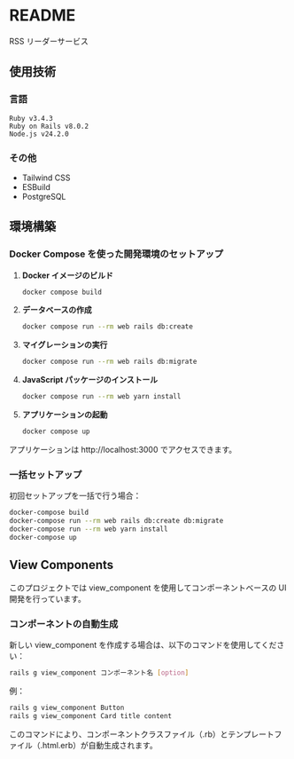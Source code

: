 # README

RSS リーダーサービス

## 使用技術

### 言語

```
Ruby v3.4.3
Ruby on Rails v8.0.2
Node.js v24.2.0
```

### その他

- Tailwind CSS
- ESBuild
- PostgreSQL

## 環境構築

### Docker Compose を使った開発環境のセットアップ

1. **Docker イメージのビルド**

   ```bash
   docker compose build
   ```

2. **データベースの作成**

   ```bash
   docker compose run --rm web rails db:create
   ```

3. **マイグレーションの実行**

   ```bash
   docker compose run --rm web rails db:migrate
   ```

4. **JavaScript パッケージのインストール**

   ```bash
   docker compose run --rm web yarn install
   ```

5. **アプリケーションの起動**
   ```bash
   docker compose up
   ```

アプリケーションは http://localhost:3000 でアクセスできます。

### 一括セットアップ

初回セットアップを一括で行う場合：

```bash
docker-compose build
docker-compose run --rm web rails db:create db:migrate
docker-compose run --rm web yarn install
docker-compose up
```

## View Components

このプロジェクトでは view_component を使用してコンポーネントベースの UI 開発を行っています。

### コンポーネントの自動生成

新しい view_component を作成する場合は、以下のコマンドを使用してください：

```bash
rails g view_component コンポーネント名 [option]
```

例：

```bash
rails g view_component Button
rails g view_component Card title content
```

このコマンドにより、コンポーネントクラスファイル（.rb）とテンプレートファイル（.html.erb）が自動生成されます。

